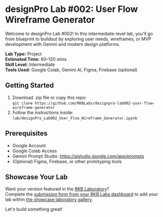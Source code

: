 # designPro Lab #002: User Flow Wireframe Generator

Welcome to designPro Lab #002! In this intermediate-level lab, you'll go from blueprint to buildout by exploring user needs, wireframes, or MVP development with Gemini and modern design platforms.

**Lab Type:** Project  
**Estimated Time:** 60–120 mins  
**Skill Level:** Intermediate  
**Tools Used:** Google Colab, Gemini AI, Figma, Firebase (optional)

## Getting Started
1. Download .zip file or copy this repo:  
   `git clone https://github.com/RKBLabs/designpro-lab002-user-flow-wireframe-generator`
2. Follow the instructions inside:  
   `lab/designPro_Lab002_User_Flow_Wireframe_Generator.ipynb`

## Prerequisites
- Google Account
- Google Colab Access
- Gemini Prompt Studio: https://aistudio.google.com/app/prompts
- (Optional) Figma, Firebase, or other prototyping tools

## Showcase Your Lab
Want your version featured in the [RKB Laboratory](https://labs.rkblueprints.com/projects)?  
Complete the [submission form from your RKB Labs dashboard](https://labs.rkblueprints.com/dashboard) to add your lab within [the showcase laboratory gallery](https://labs.rkblueprints.com/projects).

Let's build something great!
